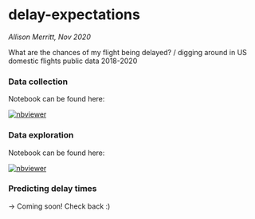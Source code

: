 # delay-expectations
*Allison Merritt, Nov 2020*

What are the chances of my flight being delayed? / digging around in US domestic flights public data 2018-2020



### Data collection

Notebook can be found here: 

[![nbviewer](https://img.shields.io/badge/render%20on-nbviewer-orange.svg)](https://nbviewer.jupyter.org/github/atmerritt/delay-expectations/blob/main/flights_data_scrape.ipynb?flush_cache=true)



### Data exploration

Notebook can be found here: 

[![nbviewer](https://img.shields.io/badge/render%20on-nbviewer-orange.svg)](https://nbviewer.jupyter.org/github/atmerritt/delay-expectations/blob/main/flight_delays_data_explore.ipynb?flush_cache=true)



### Predicting delay times
-> Coming soon! Check back :)
